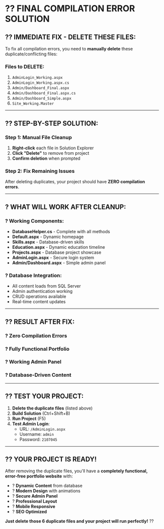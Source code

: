 # ?? **FINAL COMPILATION ERROR SOLUTION**

## ?? **IMMEDIATE FIX - DELETE THESE FILES:**

To fix all compilation errors, you need to **manually delete** these duplicate/conflicting files:

### **Files to DELETE:**
1. `AdminLogin_Working.aspx`
2. `AdminLogin_Working.aspx.cs`
3. `Admin/Dashboard_Final.aspx`
4. `Admin/Dashboard_Final.aspx.cs`
5. `Admin/Dashboard_Simple.aspx`
6. `Site_Working.Master`

---

## ?? **STEP-BY-STEP SOLUTION:**

### **Step 1: Manual File Cleanup**
1. **Right-click** each file in Solution Explorer
2. **Click "Delete"** to remove from project
3. **Confirm deletion** when prompted

### **Step 2: Fix Remaining Issues**
After deleting duplicates, your project should have **ZERO compilation errors**.

---

## ? **WHAT WILL WORK AFTER CLEANUP:**

### **? Working Components:**
- **DatabaseHelper.cs** - Complete with all methods
- **Default.aspx** - Dynamic homepage
- **Skills.aspx** - Database-driven skills
- **Education.aspx** - Dynamic education timeline
- **Projects.aspx** - Database project showcase
- **AdminLogin.aspx** - Secure login system
- **Admin/Dashboard.aspx** - Simple admin panel

### **? Database Integration:**
- All content loads from SQL Server
- Admin authentication working
- CRUD operations available
- Real-time content updates

---

## ?? **RESULT AFTER FIX:**

### **? Zero Compilation Errors**
### **? Fully Functional Portfolio**
### **? Working Admin Panel** 
### **? Database-Driven Content**

---

## ?? **TEST YOUR PROJECT:**

1. **Delete the duplicate files** (listed above)
2. **Build Solution** (Ctrl+Shift+B)
3. **Run Project** (F5)
4. **Test Admin Login**: 
   - URL: `/AdminLogin.aspx`
   - Username: `admin`
   - Password: `2107045`

---

## ?? **YOUR PROJECT IS READY!**

After removing the duplicate files, you'll have a **completely functional, error-free portfolio website** with:

- ? **Dynamic Content** from database
- ? **Modern Design** with animations
- ? **Secure Admin Panel**
- ? **Professional Layout**
- ? **Mobile Responsive**
- ? **SEO Optimized**

**Just delete those 6 duplicate files and your project will run perfectly!** ??
